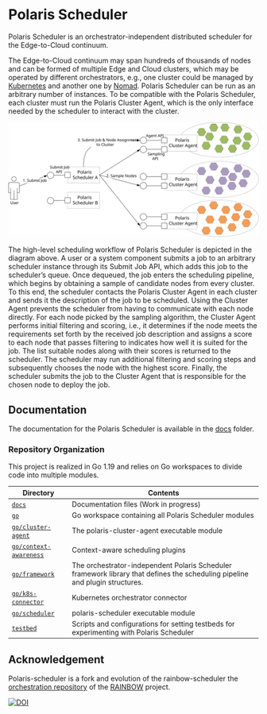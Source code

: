 # Polaris Scheduler

Polaris Scheduler is an orchestrator-independent distributed scheduler for the Edge-to-Cloud continuum.

The Edge-to-Cloud continuum may span hundreds of thousands of nodes and can be formed of multiple Edge and Cloud clusters, which may be operated by different orchestrators, e.g., one cluster could be managed by [Kubernetes](https://kubernetes.io) and another one by [Nomad](https://www.nomadproject.io).
Polaris Scheduler can be run as an arbitrary number of instances.
To be compatible with the Polaris Scheduler, each cluster must run the Polaris Cluster Agent, which is the only interface needed by the scheduler to interact with the cluster.

![Polaris Scheduler Workflow Overview](./docs/images/polaris-scheduler-overview.svg)

The high-level scheduling workflow of Polaris Scheduler is depicted in the diagram above. 
A user or a system component submits a job to an arbitrary scheduler instance through its Submit Job API, which adds this job to the scheduler’s queue.
Once dequeued, the job enters the scheduling pipeline, which begins by obtaining a sample of candidate nodes from every cluster.
To this end, the scheduler contacts the Polaris Cluster Agent in each cluster and sends it the description of the job to be scheduled.
Using the Cluster Agent prevents the scheduler from having to communicate with each node directly. For each node picked by the sampling algorithm, the Cluster Agent performs initial filtering and scoring, i.e., it determines if the node meets the requirements set forth by the received job description and assigns a score to each node that passes filtering to indicates how well it is suited for the job.
The list suitable nodes along with their scores is returned to the scheduler.
The scheduler may run additional filtering and scoring steps and subsequently chooses the node with the highest score.
Finally, the scheduler submits the job to the Cluster Agent that is responsible for the chosen node to deploy the job.

## Documentation

The documentation for the Polaris Scheduler is available in the [docs](./docs) folder.

### Repository Organization

This project is realized in Go 1.19 and relies on Go workspaces to divide code into multiple modules.

| Directory                | Contents |
|--------------------------|----------|
| [`docs`](./docs)         | Documentation files (Work in progress) |
| [`go`](./go) | Go workspace containing all Polaris Scheduler modules |
| [`go/cluster-agent`](./go/cluster-agent) | The polaris-cluster-agent executable module |
| [`go/context-awareness`](./go/context-awareness) | Context-aware scheduling plugins  |
| [`go/framework`](./go/framework) | The orchestrator-independent Polaris Scheduler framework library that defines the scheduling pipeline and plugin structures. |
| [`go/k8s-connector`](./go/k8s-connector) | Kubernetes orchestrator connector |
| [`go/scheduler`](./go/scheduler) | polaris-scheduler executable module |
| [`testbed`](./testbed) | Scripts and configurations for setting testbeds for experimenting with Polaris Scheduler |



## Acknowledgement

Polaris-scheduler is a fork and evolution of the rainbow-scheduler the [orchestration repository](https://gitlab.com/rainbow-project1/rainbow-orchestration) of the [RAINBOW](https://rainbow-h2020.eu/) project.



[![DOI](https://zenodo.org/badge/449036242.svg)](https://zenodo.org/badge/latestdoi/449036242)
